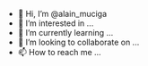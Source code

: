 - 👋 Hi, I’m @alain_muciga
- 👀 I’m interested in ...
- 🌱 I’m currently learning ...
- 💞️ I’m looking to collaborate on ...
- 📫 How to reach me ...

<!---
mushamuka/mushamuka is a ✨ special ✨ repository because its `README.md` (this file) appears on your GitHub profile.
You can click the Preview link to take a look at your changes.
--->
